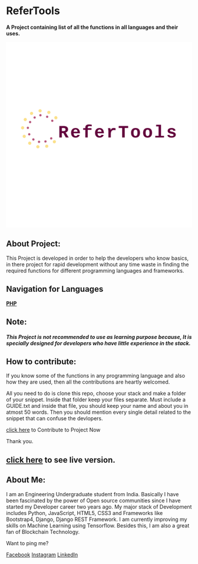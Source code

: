 # ReferTools
**A Project containing list of all the functions in all languages and their uses.**


![alt text](assets/logo.png)


## About Project:
This Project is developed in order to help the developers who know basics, in there project for rapid development without any time waste in finding the required functions for different programming languages and frameworks.


## Navigation for Languages

**[PHP](https://github.com/neo-0224/ReferTools/tree/master/src/languages/php/)**


## Note: 
##### This Project is not recommended to use as learning purpose because, It is specially designed for developers who have little experience in the stack.

## How to contribute:
If you know some of the functions in any programming language and also how they are used, then all the contributions are heartly welcomed.

All you need to do is clone this repo, choose your stack and make a folder of your snippet. Inside that folder keep your files separate. Must include a GUIDE.txt and inside that file, you should keep your name and about you in atmost 50 words. Then you should mention every single detail related to the snippet that can confuse the devlopers.

[click here](https://github.com/neo-0224/ReferTools/) to Contribute to Project Now

Thank you.

## [click here](https://neo-0224.github.io/ReferTools/) to see live version.


## About Me:

I am an Engineering Undergraduate student from India. Basically I have been fascinated by the power of Open source communities since I have started my Developer career two years ago. My major stack of Development includes Python, JavaScript, HTML5, CSS3 and Frameworks like Bootstrap4, Django, Django REST Framework. I am currently improving my skills on Machine Learning using Tensorflow. Besides this, I am also a great fan of Blockchain Technology. 

Want to ping me?

[Facebook](https://www.facebook.com/profile.php?id=100009926198901)
[Instagram](https://www.instagram.com/m0nuu.tyagi_g)
[LinkedIn](https://www.linkedin.com/in/iammanojtyagi/)
